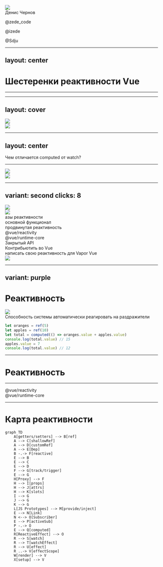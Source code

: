 <div class="mb-[50px] flex flex-row">
  <div class="w-[80px] h-[80px] rd-full of-hidden">
    <img class="w-full h-full object-cover" src="/img/photo.png" />
  </div>
  <div class="w-[80px] h-[80px] rd-full ml-[15px]">
    <zede-icon class="w-full h-full" />
  </div>
</div>
<div class="text-4xl mb-[50px]">Денис Чернов</div>
<p><file-icons-telegram /> @zede_code</p>
<p><ion-logo-twitch /> @izede</p>
<p><ion-logo-github /> @Sdju</p>

<QrCodeIntro class="w-[200px] h-[200px] absolute top-[200px] right-[80px]" />

---
layout: center
---

<h1 v-drag="[237,251,551,46]"> Шестеренки реактивности Vue </h1>

<ion-cog-sharp v-drag="[729,-220,496,450]" class="animate-[spin_70s_linear_infinite] opacity-20" />

<ion-cog-sharp v-drag="[-222,307,496,450]" class="animate-[spin_70s_linear_infinite] opacity-10" />

---

<div class="animate-spin" />

<material-symbols-settings-outline v-drag="[388,145,223,202]" class="animate-[spin_20s_linear_infinite]" />
<logos-vue v-drag="[476,229,46,42]" />

<Gear v-click v-drag="[727,84,103,131]" name="ref" />

<Gear v-click v-drag="[720,330,141,118]" name="computed" />

<Gear v-click v-drag="[348,413,134,105]" name="watch" />

<Gear v-click v-drag="[150,258,142,119]" name="watchEffect" />

<Gear v-click v-drag="[216,69,104,95]" name="reactive" />

<!--
разгоняем за что мы любим Vue

мало кто знает а что за ними скрыто

поэтому мы посмотрим на каждую шестеренку по отдельности. Чтоб получить чуть более глубокое понимание.
-->

---
layout: cover
---

<img class="center w-[740px]" src="/img/interview.png" />
<div class="absolute top-0 left-0 w-full h-full backdrop-blur-[30px]" />
<img class="center w-[740px]" src="/img/interview.png" />

---
layout: center
---

<div class="text-[1.5em]">Чем отличается computed от watch?</div>

<!--
Представим ситуацию из собеса

простые вопросы отвечается легко

- можно ли заменить computed на watch
- а можно ли заменить watch на computed

- визуализировать дополнительные вопросы
-->

---

<img class="center w-[740px]" src="/img/computed-watch.png" />
<div class="absolute top-0 left-0 w-full h-full backdrop-blur-[30px]" />
<img class="center w-[740px]" src="/img/computed-watch.png" />

<!--
Если вы начинаете чустсвовать себя неуверенно, то это доклад для вас.
-->

---
variant: second
clicks: 8
---

<script setup>
const heights = [
  59,
  59,
  116,
  185,
  246,
  308,
  363,
  422,
  472,
]
</script>

<div class="center w-[340px] overflow-hidden transition-all duration-400" :style="{ maxHeight: `${heights[$clicks]}px` }" >
<img src="/img/iceberg.png" />
</div>
<div class="absolute top-0 left-0 w-full h-full backdrop-blur-[30px]" />
<div class="center w-[340px] overflow-hidden transition-all duration-400" :style="{ maxHeight: `${heights[$clicks]}px` }" >
<img src="/img/iceberg.png" />
</div>

<div
  class="center overflow-hidden transition-all duration-400"
  :style="{ maxHeight: `${heights[$clicks]}px` }"
>
  <div class="text-shadow-xl w-[340px] h-[472px] flex flex-col items-stretch p-r-[60px] text-center relative">
    <div class="text-shadow-lg mt-[10px] mb-[20px]">азы реактивности</div>
    <div class="text-shadow-lg mb-[32px]" v-click>основной функционал</div>
    <div class="text-shadow-lg text-size-[0.75em] mb-[32px]" v-click>продвинутая реактивность</div>
    <div class="text-shadow-lg mb-[28px]" v-click>@vue/reactivity</div>
    <div class="text-shadow-lg mb-[25px]" v-click>@vue/runtime-core</div>
    <div class="text-shadow-lg mb-[23px]" v-click>Закрытый API</div>
    <div class="text-shadow-lg text-size-[0.75em] mb-[14px]" v-click>Контрибьютить во Vue</div>
    <div class="text-shadow-lg text-size-[0.75em]" v-click>написать свою реактивность для Vapor Vue</div>
    <img class="absolute bottom-[-10px] right-0 h-[60px] w-[64px]" src="/img/jonson.jfif" />
  </div>
</div>

<div absolute top-0 left-0 v-click="[1,2]">
  <Gear :pos="[835,54,103,141]" name="ref" />
  <Gear :pos="[71,45,103,151]" name="computed" />
  <Gear :pos="[186,339,103,151]" name="reactive" />
  <Gear :pos="[782,266,103,151]" name="props" />
</div>
<div absolute top-0 left-0 v-click="[2,3]">
  <Gear :pos="[672,24,103,141]" name="watch" />
  <Gear :pos="[705,320,103,151]" name="watchEffect" />
  <Gear :pos="[82,294,103,151]" name="vModel" />
</div>
<div absolute top-0 left-0 v-click="[3,4]">

<Gear v-drag="[788,101,103,151]" name="effectScope" />
<Gear v-drag="[75,342,125,107]" name="customRef" />

</div>

<!--
- вначале вам хватает простых ref computed и reactive
- затем познаете watch и watchEffect
- сложные случаи вынуждают познакомиться с effectScope, customRef

- показывать что прячется за каждым уровнем (визуально)
- прописать четкий сценарий развития и переходов
-->

---
variant: purple
---

<h1 absolute transition-all duration-400 text-center w-full left-0 :style="{ top: $clicks < 2 ? '27px' : '90px' }"> Реактивность </h1>

<img v-click="['+1', '+1']" v-drag="[165,96,673,403]" src="/img/magic.gif" />

<div v-click="'+0'" class="italic bg-[#00000048] p-4 rd-[8px] mb-4"> Способность системы автоматически реагировать на раздражители </div>

<div v-click="3">

```ts {*|*|1-3|5|6}
let oranges = ref(5)
let apples = ref(10)
let total = computed(() => oranges.value + apples.value)
console.log(total.value) // 15
apples.value = 7 
console.log(total.value) // 12
```

</div>

<!--
- тут точно можно сэкономить по времени. оставить основную суть
-->

---

<h1 v-drag="[365,32,244,46]"> Реактивность </h1>

<VueGraph v-click v-drag="[456,258,84,NaN]" label="Model" />
<Arrow v-click v-drag="[525,212,69,20,-58]" x1="0" y1="50%" x2="100%" y2="50%" />
<VueGraph v-click="'+0'" v-drag="[535,156,118,NaN]" label="Subscribers" />
<Arrow v-click v-drag="[470,317,69,20,270]" x1="0" y1="50%" x2="100%" y2="50%" />
<VueGraph v-click="'+0'" v-drag="[456,366,100,NaN]" label="Action" />
<Arrow v-click v-drag="[471,160,59,20,180]" x1="0" y1="50%" x2="100%" y2="50%" />
<VueGraph v-click="'+0'" v-drag="[319,152,141,NaN]" label="Scheduler" />
<Arrow v-click v-drag="[365,215,106,20,41]" x1="0" y1="50%" x2="100%" y2="50%" />

<!--
- продумать сценарий объяснения
- Date -> Model

- поясним а на кой планировщик
- вуй из коробки накапливает изменение и ищет место для коллбеков

- проговорить про планировщик
-->

---

<logos-vue v-drag="[445,40,119,108]" />

<div v-click v-drag="[108,161,379,168]" class="text-[1em] bg-blue-5/30 rounded-2xl p-4" > 
  @vue/reactivity 

  <div class="text-size-[0.75em] flex flex-col">
    <Gear inline name="ref" />
    <Gear inline name="reactive" />
    <Gear inline name="computed" />
    <Gear inline name="watchers" />
  </div>
</div>

<div v-click v-drag="[523,164,398,167]" class="text-[1em] bg-cyan-5/30 rounded-2xl p-2" > 
  @vue/runtime-core

  <div class="text-size-[0.75em] flex flex-col">
    <Gear inline name="effect" />
    <Gear inline name="scheduler" />
    <Gear inline name="nextTick" />
    <Gear inline name="components" />
  </div>
</div>

<!--
визулизацию

что в нем лежит

- почему 2 пакета
- почему обрезан @vue/reactivity
- почему нет счедуллер
-->

---

# Карта реактивности

```mermaid
graph TD
    A[getters/setters] --> B[ref]
    A --> C[shallowRef]
    A --> D[customRef]
    A --> E[Dep]
    B -.-> F[reactive]
    E --> B
    E --> C
    E --> D
    F --> G[track/trigger]
    E --> G
    H[Proxy] --> F
    H --> I[props]
    H --> J[attrs]
    H --> K[slots]
    I --> G
    J --> G
    K --> G
    L[JS Prototypes] --> M[provide/inject]
    E --> N[Link]
    N <--> O[Subscriber]
    E --> P[activeSub]
    P -.-> O
    E --> Q[computed]
    R[ReactiveEffect] --> O
    R --> S[watch]
    R --> T[watchEffect]
    R --> U[effect]
    R ..-> V[effectScope]
    W[render] --> V
    X[setup] --> V
```

<div hidden v-drag="[120,392,757,182]" class="text-red text-[6em] text-shadow-lg"> ЗАМЕНИТЬ </div>

<!--
порешить этого слайда (переместить)

- обдумать идею глобальной карты и реактивности и доклада, максимально подробную при разгоне шестерни зумить часть карты (часть за которую отвечает эта шестерня)
-->
